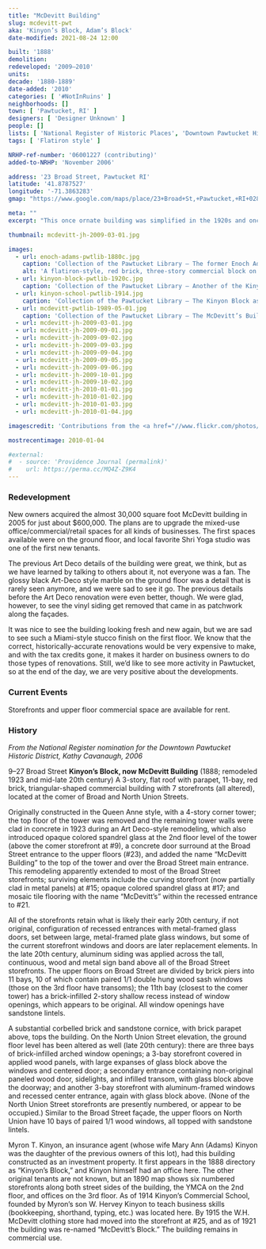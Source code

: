 ```yaml
---
title: "McDevitt Building"
slug: mcdevitt-pwt
aka: 'Kinyon’s Block, Adam’s Block'
date-modified: 2021-08-24 12:00

built: '1888'
demolition:
redeveloped: '2009–2010'
units:
decade: '1880-1889'
date-added: '2010'
categories: [ '#NotInRuins' ]
neighborhoods: []
town: [ 'Pawtucket, RI' ]
designers: [ 'Designer Unknown' ]
people: []
lists: [ 'National Register of Historic Places', 'Downtown Pawtucket Historic District' ]
tags: [ 'Flatiron style' ]

NRHP-ref-number: '06001227 (contributing)'
added-to-NRHP: 'November 2006'

address: '23 Broad Street, Pawtucket RI'
latitude: '41.8787527'
longitude: '-71.3863283'
gmap: "https://www.google.com/maps/place/23+Broad+St,+Pawtucket,+RI+02860/@41.8787527,-71.3863283,17z/data=!4m13!1m7!3m6!1s0x89e4435397905401:0x9ee2ccff487eab68!2s23+Broad+St,+Pawtucket,+RI+02860!3b1!8m2!3d41.8788205!4d-71.3862113!3m4!1s0x89e4435397905401:0x9ee2ccff487eab68!8m2!3d41.8788205!4d-71.3862113"

meta: ""
excerpt: "This once ornate building was simplified in the 1920s and once again in the 2000s but has always been commercial space"

thumbnail: mcdevitt-jh-2009-03-01.jpg

images:
  - url: enoch-adams-pwtlib-1880c.jpg
    caption: 'Collection of the Pawtucket Library — The former Enoch Adams house that stood on the same flatiron parcel pre 1888'
    alt: 'A flatiron-style, red brick, three-story commercial block on a triangular parcel coming to a rounded point at the corner of Broad Street, Main Street, and North Unions Streets.'
  - url: kinyon-block-pwtlib-1920c.jpg
    caption: 'Collection of the Pawtucket Library — Another of the Kinyon Block with signs including “Young Men’s Christian Association”; Signs and Show Cards; “Dr. L.A. Wilbur, Dentist; Gobeille’s Millinery; C.W. Clough; and Misfit Clothing Parlors. Circa 1900–1910 as by 1915, McDevitt’s occupied the first floor.'
  - url: kinyon-school-pwtlib-1914.jpg
    caption: 'Collection of the Pawtucket Library — The Kinyon Block as it appeared in 1914, with corner clearstory and cone-shaped tower'
  - url: mcdevitt-pwtlib-1989-05-01.jpg
    caption: 'Collection of the Pawtucket Library — The McDevitt’s Building as it appeared in 1989, showing signs of wear and under-utilization'
  - url: mcdevitt-jh-2009-03-01.jpg
  - url: mcdevitt-jh-2009-09-01.jpg
  - url: mcdevitt-jh-2009-09-02.jpg
  - url: mcdevitt-jh-2009-09-03.jpg
  - url: mcdevitt-jh-2009-09-04.jpg
  - url: mcdevitt-jh-2009-09-05.jpg
  - url: mcdevitt-jh-2009-09-06.jpg
  - url: mcdevitt-jh-2009-10-01.jpg
  - url: mcdevitt-jh-2009-10-02.jpg
  - url: mcdevitt-jh-2010-01-01.jpg
  - url: mcdevitt-jh-2010-01-02.jpg
  - url: mcdevitt-jh-2010-01-03.jpg
  - url: mcdevitt-jh-2010-01-04.jpg

imagescredit: 'Contributions from the <a href="//www.flickr.com/photos/pawtucketlibrary/albums/72157673016057110" target="_blank">Pawtucket Library collection on Flickr</a>'

mostrecentimage: 2010-01-04

#external:
#  - source: 'Providence Journal (permalink)'
#    url: https://perma.cc/MQ4Z-Z9K4
---
```


### Redevelopment

New owners acquired the almost 30,000 square foot McDevitt building in 2005 for just about $600,000. The plans are to upgrade the mixed-use office/commercial/retail spaces for all kinds of businesses. The first spaces available were on the ground floor, and local favorite Shri Yoga studio was one of the first new tenants.

The previous Art Deco details of the building were great, we think, but as we have learned by talking to others about it, not everyone was a fan. The glossy black Art-Deco style marble on the ground floor was a detail that is rarely seen anymore, and we were sad to see it go. The previous details before the Art Deco renovation were even better, though. We were glad, however, to see the vinyl siding get removed that came in as patchwork along the façades. 

It was nice to see the building looking fresh and new again, but we are sad to see such a Miami-style stucco finish on the first floor. We know that the correct, historically-accurate renovations would be very expensive to make, and with the tax credits gone, it makes it harder on business owners to do those types of renovations. Still, we’d like to see more activity in Pawtucket, so at the end of the day, we are very positive about the developments.


### Current Events

Storefronts and upper floor commercial space are available for rent. 


### History

_From the National Register nomination for the Downtown Pawtucket Historic District, Kathy Cavanaugh, 2006_

9–27 Broad Street **Kinyon’s Block, now McDevitt Building** (1888; remodeled 1923 and mid-late 20th century)
A 3-story, flat roof with parapet, 11-bay, red brick, triangular-shaped commercial building with 7 storefronts (all altered), located at the comer of Broad and North Union Streets. 

Originally constructed in the Queen Anne style, with a 4-story corner tower; the top floor of the tower was removed and the remaining tower walls were clad in concrete in 1923 during an Art Deco-style remodeling, which also introduced opaque colored spandrel glass at the 2nd floor level of the tower (above the comer storefront at #9), a concrete door surround at the Broad Street entrance to the upper floors (#23), and added the name “McDevitt Building” to the top of the tower and over the Broad Street main entrance. This remodeling apparently extended to most of the Broad Street storefronts; surviving elements include the curving storefront (now partially clad in metal panels) at #15; opaque colored spandrel glass at #17; and mosaic tile flooring with the name “McDevitt’s” within the recessed entrance to #21.

All of the storefronts retain what is likely their early 20th century, if not original, configuration of recessed entrances with metal-framed glass doors, set between large, metal-framed plate glass windows, but some of the current storefront windows and doors are later replacement elements. In the late 20th century, aluminum siding was applied across the tall, continuous, wood and metal sign band above all of the Broad Street storefronts. The upper floors on Broad Street are divided by brick piers into 11 bays, 10 of which contain paired 1/1 double hung wood sash windows (those on the 3rd floor have transoms); the 11th bay (closest to the comer tower) has a brick-infilled 2-story shallow recess instead of window openings, which appears to be original. All window openings have sandstone lintels. 

A substantial corbelled brick and sandstone cornice, with brick parapet above, tops the building. On the North Union Street elevation, the ground floor level has been altered as well (late 20th century): there are three bays of brick-infilled arched window openings; a 3-bay storefront covered in applied wood panels, with large expanses of glass block above the windows and centered door; a secondary entrance containing non-original paneled wood door, sidelights, and infilled transom, with glass block above the doorway; and another 3-bay storefront with aluminum-framed windows and recessed center entrance, again with glass block above. (None of the North Union Street storefronts are presently numbered, or appear to be occupied.) Similar to the Broad Street façade, the upper floors on North Union have 10 bays of paired 1/1 wood windows, all topped with sandstone lintels. 

Myron T. Kinyon, an insurance agent (whose wife Mary Ann (Adams) Kinyon was the daughter of the previous owners of this lot), had this building constructed as an investment property. It first appears in the 1888 directory as “Kinyon’s Block,” and Kinyon himself had an office here. The other original tenants are not known, but an 1890 map shows six numbered storefronts along both street sides of the building, the YMCA on the 2nd floor, and offices on the 3rd floor. As of 1914 Kinyon’s Commercial School, founded by Myron’s son W. Hervey Kinyon to teach business skills (bookkeeping, shorthand, typing, etc.) was located here. By 1915 the W.H. McDevitt clothing store had moved into the storefront at #25, and as of 1921 the building was re-named “McDevitt’s Block.” The building remains in commercial use.
